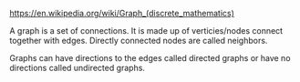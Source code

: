 https://en.wikipedia.org/wiki/Graph_(discrete_mathematics)

A graph is a set of connections. It is made up of verticies/nodes connect together with edges.
Directly connected nodes are called neighbors.

Graphs can have directions to the edges called directed graphs or have no directions called undirected graphs.
